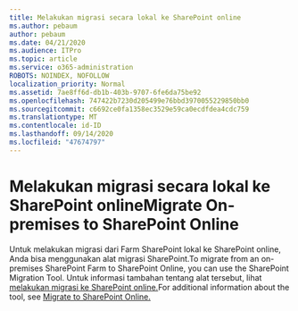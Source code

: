 ```yaml
---
title: Melakukan migrasi secara lokal ke SharePoint online
ms.author: pebaum
author: pebaum
ms.date: 04/21/2020
ms.audience: ITPro
ms.topic: article
ms.service: o365-administration
ROBOTS: NOINDEX, NOFOLLOW
localization_priority: Normal
ms.assetid: 7ae8ff6d-db1b-403b-9707-6fe6da75be92
ms.openlocfilehash: 747422b7230d205499e76bbd3970055229850bb0
ms.sourcegitcommit: c6692ce0fa1358ec3529e59ca0ecdfdea4cdc759
ms.translationtype: MT
ms.contentlocale: id-ID
ms.lasthandoff: 09/14/2020
ms.locfileid: "47674797"
---
```

# <a name="migrate-on-premises-to-sharepoint-online"></a><span data-ttu-id="1099c-102">Melakukan migrasi secara lokal ke SharePoint online</span><span class="sxs-lookup"><span data-stu-id="1099c-102">Migrate On-premises to SharePoint Online</span></span>

<span data-ttu-id="1099c-103">Untuk melakukan migrasi dari Farm SharePoint lokal ke SharePoint online, Anda bisa menggunakan alat migrasi SharePoint.</span><span class="sxs-lookup"><span data-stu-id="1099c-103">To migrate from an on-premises SharePoint Farm to SharePoint Online, you can use the SharePoint Migration Tool.</span></span> <span data-ttu-id="1099c-104">Untuk informasi tambahan tentang alat tersebut, lihat [melakukan migrasi ke SharePoint online.](https://go.microsoft.com/fwlink/?linkid=2019574)</span><span class="sxs-lookup"><span data-stu-id="1099c-104">For additional information about the tool, see [Migrate to SharePoint Online.](https://go.microsoft.com/fwlink/?linkid=2019574)</span></span>
  

